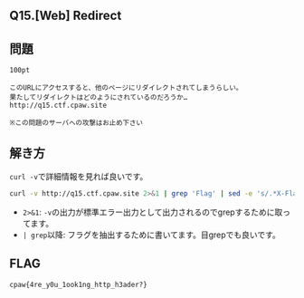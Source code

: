 Q15.[Web] Redirect
------------------

問題
----
```
100pt

このURLにアクセスすると、他のページにリダイレクトされてしまうらしい。
果たしてリダイレクトはどのようにされているのだろうか…
http://q15.ctf.cpaw.site

※この問題のサーバへの攻撃はお止め下さい
```

解き方
-----

`curl -v`で詳細情報を見れば良いです。

```bash
curl -v http://q15.ctf.cpaw.site 2>&1 | grep 'Flag' | sed -e 's/.*X-Flag: \(.*\)/\1/g'
```

 - `2>&1`: `-v`の出力が標準エラー出力として出力されるのでgrepするために取ってます。
 - `| grep`以降: フラグを抽出するために書いてます。目grepでも良いです。

FLAG
-----
`cpaw{4re_y0u_1ook1ng_http_h3ader?}`

